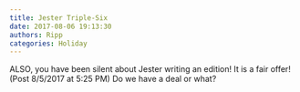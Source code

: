 ```yaml
---
title: Jester Triple-Six
date: 2017-08-06 19:13:30
authors: Ripp
categories: Holiday
---
```


 ALSO, you have been silent about Jester writing an edition! It is a fair offer! (Post 8/5/2017 at 5:25 PM) Do we have a deal or what?